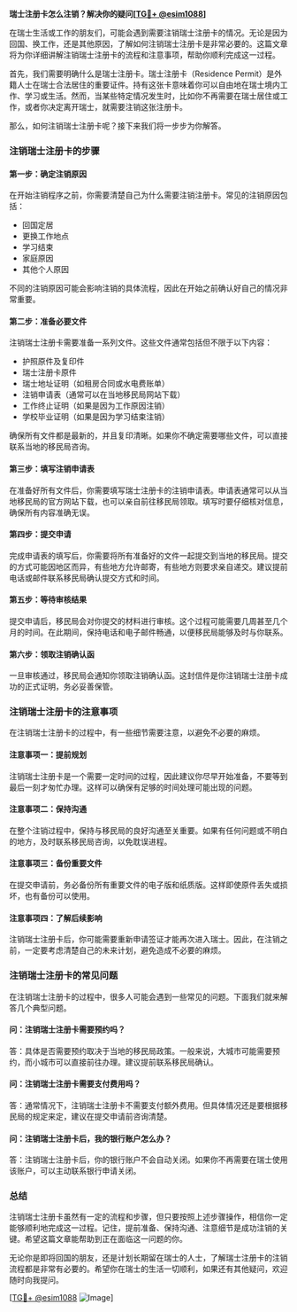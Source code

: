 **瑞士注册卡怎么注销？解决你的疑问[[TG💪+ @esim1088](https://t.me/s/esim1088)]**

在瑞士生活或工作的朋友们，可能会遇到需要注销瑞士注册卡的情况。无论是因为回国、换工作，还是其他原因，了解如何注销瑞士注册卡是非常必要的。这篇文章将为你详细讲解注销瑞士注册卡的流程和注意事项，帮助你顺利完成这一过程。

首先，我们需要明确什么是瑞士注册卡。瑞士注册卡（Residence Permit）是外籍人士在瑞士合法居住的重要证件。持有这张卡意味着你可以自由地在瑞士境内工作、学习或生活。然而，当某些特定情况发生时，比如你不再需要在瑞士居住或工作，或者你决定离开瑞士，就需要注销这张注册卡。

那么，如何注销瑞士注册卡呢？接下来我们将一步步为你解答。

### 注销瑞士注册卡的步骤

#### 第一步：确定注销原因
在开始注销程序之前，你需要清楚自己为什么需要注销注册卡。常见的注销原因包括：
- 回国定居
- 更换工作地点
- 学习结束
- 家庭原因
- 其他个人原因

不同的注销原因可能会影响注销的具体流程，因此在开始之前确认好自己的情况非常重要。

#### 第二步：准备必要文件
注销瑞士注册卡需要准备一系列文件。这些文件通常包括但不限于以下内容：
- 护照原件及复印件
- 瑞士注册卡原件
- 瑞士地址证明（如租房合同或水电费账单）
- 注销申请表（通常可以在当地移民局网站下载）
- 工作终止证明（如果是因为工作原因注销）
- 学校毕业证明（如果是因为学习结束注销）

确保所有文件都是最新的，并且复印清晰。如果你不确定需要哪些文件，可以直接联系当地的移民局咨询。

#### 第三步：填写注销申请表
在准备好所有文件后，你需要填写瑞士注册卡的注销申请表。申请表通常可以从当地移民局的官方网站下载，也可以亲自前往移民局领取。填写时要仔细核对信息，确保所有内容准确无误。

#### 第四步：提交申请
完成申请表的填写后，你需要将所有准备好的文件一起提交到当地的移民局。提交的方式可能因地区而异，有些地方允许邮寄，有些地方则要求亲自递交。建议提前电话或邮件联系移民局确认提交方式和时间。

#### 第五步：等待审核结果
提交申请后，移民局会对你提交的材料进行审核。这个过程可能需要几周甚至几个月的时间。在此期间，保持电话和电子邮件畅通，以便移民局能够及时与你联系。

#### 第六步：领取注销确认函
一旦审核通过，移民局会通知你领取注销确认函。这封信件是你注销瑞士注册卡成功的正式证明，务必妥善保管。

### 注销瑞士注册卡的注意事项

在注销瑞士注册卡的过程中，有一些细节需要注意，以避免不必要的麻烦。

#### 注意事项一：提前规划
注销瑞士注册卡是一个需要一定时间的过程，因此建议你尽早开始准备，不要等到最后一刻才匆忙办理。这样可以确保有足够的时间处理可能出现的问题。

#### 注意事项二：保持沟通
在整个注销过程中，保持与移民局的良好沟通至关重要。如果有任何问题或不明白的地方，及时联系移民局咨询，以免耽误进程。

#### 注意事项三：备份重要文件
在提交申请前，务必备份所有重要文件的电子版和纸质版。这样即使原件丢失或损坏，也有备份可以使用。

#### 注意事项四：了解后续影响
注销瑞士注册卡后，你可能需要重新申请签证才能再次进入瑞士。因此，在注销之前，一定要考虑清楚自己的未来计划，避免造成不必要的麻烦。

### 注销瑞士注册卡的常见问题

在注销瑞士注册卡的过程中，很多人可能会遇到一些常见的问题。下面我们就来解答几个典型问题。

#### 问：注销瑞士注册卡需要预约吗？
答：具体是否需要预约取决于当地的移民局政策。一般来说，大城市可能需要预约，而小城市可以直接前往办理。建议提前联系移民局确认。

#### 问：注销瑞士注册卡需要支付费用吗？
答：通常情况下，注销瑞士注册卡不需要支付额外费用。但具体情况还是要根据移民局的规定来定，建议在提交申请前咨询清楚。

#### 问：注销瑞士注册卡后，我的银行账户怎么办？
答：注销瑞士注册卡后，你的银行账户不会自动关闭。如果你不再需要在瑞士使用该账户，可以主动联系银行申请关闭。

### 总结

注销瑞士注册卡虽然有一定的流程和步骤，但只要按照上述步骤操作，相信你一定能够顺利地完成这一过程。记住，提前准备、保持沟通、注意细节是成功注销的关键。希望这篇文章能帮助到正在面临这一问题的你。

无论你是即将回国的朋友，还是计划长期留在瑞士的人士，了解瑞士注册卡的注销流程都是非常有必要的。希望你在瑞士的生活一切顺利，如果还有其他疑问，欢迎随时向我提问。

[[TG💪+ @esim1088](https://t.me/s/esim1088) ![Image](https://i.postimg.cc/4NQfJmqS/Snipaste-2025-05-13-00-14-12.png)]